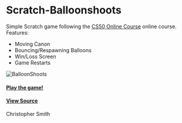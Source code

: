 # Scratch-Balloonshoots
Simple Scratch game following the [CS50 Online Course](https://www.edx.org/course/introduction-computer-science-harvardx-cs50x) online course. <br />
Features:<br />
- Moving Canon
- Bouncing/Respawning Balloons
- Win/Loss Screen
- Game Restarts


![BalloonShoots](https://user-images.githubusercontent.com/98556925/151902852-b5388efb-a644-4254-92f5-8c747d9276a1.gif)




#### [Play the game!](https://scratch.mit.edu/projects/636170281)
#### [View Source](https://scratch.mit.edu/projects/636170281/editor/)


Christopher Smith




